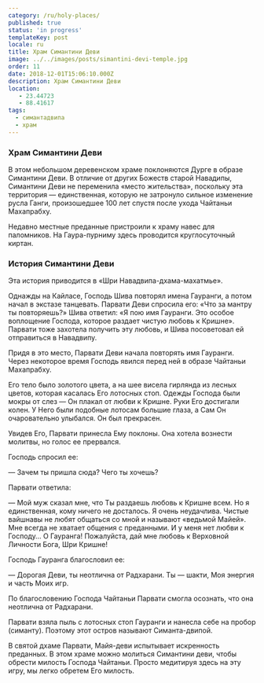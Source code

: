 ```yaml
---
category: /ru/holy-places/
published: true
status: 'in progress'
templateKey: post
locale: ru
title: Храм Симантини Деви
image: ../../images/posts/simantini-devi-temple.jpg
order: 11
date: 2018-12-01T15:06:10.000Z
description: Храм Симантини Деви
location:
   - 23.44723
   - 88.41617
tags:
  - симантадвипа
  - храм
---
```


### Храм Симантини Деви
В этом небольшом деревенском храме поклоняются Дурге в образе Симантини Деви. В отличие от других Божеств старой Навадипы, Симантини Деви не переменила «место жительства», поскольку эта территория — единственная, которую не затронуло сильное изменение русла Ганги, произошедшее 100 лет спустя после ухода Чайтаньи Махапрабху.

Недавно местные преданные пристроили к храму навес для паломников. На Гаура-пурниму здесь проводится круглосуточный киртан.

### История Симантини Деви
Эта история приводится в «Шри Навадвипа-дхама-махатмье».

Однажды на Кайласе, Господь Шива повторял имена Гауранги, а потом начал в экстазе танцевать. Парвати Деви спросила его: «Что за мантру ты повторяешь?» Шива ответил: «Я пою имя Гауранги. Это особое воплощение Господа, которое раздает чистую любовь к Кришне». Парвати тоже захотела получить эту любовь, и Шива посоветовал ей отправиться в Навадвипу.

Придя в это место, Парвати Деви начала повторять имя Гауранги. Через некоторое время Господь явился перед ней в образе Чайтаньи Махапрабху.

Его тело было золотого цвета, а на шее висела гирлянда из лесных цветов, которая касалась Его лотосных стоп. Одежды Господа были мокры от слез — Он плакал от любви к Кришне. Руки Его достигали колен. У Него были подобные лотосам большие глаза, а Сам Он очаровательно улыбался. Он был прекрасен.

Увидев Его, Парвати принесла Ему поклоны. Она хотела вознести молитвы, но голос ее прервался.

Господь спросил ее:

— Зачем ты пришла сюда? Чего ты хочешь?

Парвати ответила:

— Мой муж сказал мне, что Ты раздаешь любовь к Кришне всем. Но я единственная, кому ничего не досталось. Я очень неудачлива. Чистые вайшнавы не любят общаться со мной и называют «ведьмой Майей». Мне всегда не хватает общения с преданными. И у меня нет любви к Господу… О Гауранга! Пожалуйста, дай мне любовь к Верховной Личности Бога, Шри Кришне!

Господь Гауранга благословил ее:

— Дорогая Деви, ты неотлична от Радхарани. Ты — шакти, Моя энергия и часть Моих игр.

По благословению Господа Чайтаньи Парвати смогла осознать, что она неотлична от Радхарани.

Парвати взяла пыль с лотосных стоп Гауранги и нанесла себе на пробор (симанту). Поэтому этот остров называют Симанта-двипой.

В святой дхаме Парвати, Майя-деви испытывает искренность преданных. В этом храме можно молиться Симантини деви, чтобы обрести милость Господа Чайтаньи. Просто медитируя здесь на эту игру, мы легко обретем Его милость.

<tbd locale="ru" url="mailto:haribol@mayapur.live"></tbd>
